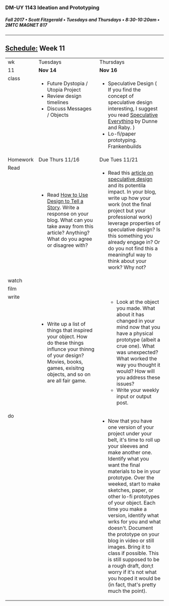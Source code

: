 ### DM-UY 1143 Ideation and Prototyping
##### Fall 2017 • Scott Fitzgerald • Tuesdays and Thursdays • 8:30-10:20am • 2MTC MAGNET 817

---
## [Schedule:](schedule.md) Week 11

<table>
<tr>
<td>wk</td>
<td>Tuesdays</td>
<td>Thursdays</td>
</tr>
<tr>
<td valign="top">11</td>
<td valign="top" width="48%"><strong>Nov 14</strong></td>
<td valign="top" width="48%"><strong>Nov 16</strong></td>
</tr>
<tr>
<td valign="top">class</td>
<td valign="top"><!-- Tuesday-->
<ul><li>Future Dystopia / Utopia Project</li>
<li>Review design timelines</li>
<li>Discuss Messages  /  Objects</li></ul>
</td>
<!-- 2nd column class -->
<td valign="top" width="48%">
<!-- Thursday class  -->
<ul><li>Speculative Design  ( If you find the concept of speculative design interesting, I suggest you read <a href="https://mitpress.mit.edu/books/speculative-everything">Speculative Everything</a> by Dunne and Raby. )</li>
<li>Lo-fi/paper prototyping.  Frankenbuilds</li>
</ul>
</td>
</tr>
<!-- Homework -->
<tr>
<td valign="top">Homework</td>
<td>Due  Thurs  11/16</td>
<td>Due  Tues  11/21</td>
</tr>
<!-- read -->
<tr><td valign="top">Read</td>
<td>
<!-- readings for Thurs-->
<ul><li>Read <a href="http://www.howdesign.com/design-creativity/storytelling/">How to Use Design to Tell a Story</a>. Write a response on your blog. What can you take away from this article? Anything? What do you agree or disagree with?</li></ul>
</td>
<td>
<!-- Readings for Mon-->
<ul><li>Read this <a href="https://www.nesta.org.uk/blog/speculative-design-design-niche-or-new-tool-government-innovation">article on speculative design</a> and its potentila impact. In your blog, write up how your work (not the final project but your professional work) leverage properties of speculative design? Is this something you already engage in? Or do you not find this a meaningful way to think about your work? Why not?  </li></ul>
</td>
</tr>
<!-- watch -->
<tr>
  <td valign="top">watch</td>
  <td><!-- Due wed this week -->
</td>
  <td><!-- Due next monday -->
</td>
</tr>
<!-- film -->
<tr>
<td valign="top">film</td>
<td><!-- Due wed this week -->
</td>
<td><!-- Due next monday -->
</td>
</tr>
<!-- write -->
<tr>
<td valign="top">write</td>
<td><!-- Due wed this week -->
<ul><li>Write up a list of things that inspired your object. How do these things influnce your thinng of your design? Movies, books, games, exisitng objects, and so on are all fair game.</li>
</ul>
</td>
<td>
<!-- Due Mon next week --><ul>
<ul><li>Look at the object you made. What about it has changed in your mind now that you have a physical prototype (albeit a crue one). What was unexpected? What worked the way you thought it would? How will you address these issues?</li><li>Write your weekly input or output post.</li>
</ul>
</td>
</tr>
<!-- do -->
<tr>
  <td valign="top">do</td>
  <td>
  
<!-- Due wed this week -->
</td>
  <td><ul><li>Now   that you have one version of your project under your belt, it's time to roll up your sleeves and make another one. Identify what you want the final materials to be in your prototype. Over the weeked, start to make sketches, paper, or other lo-fi prototypes of your object. Each time you make a version, identify what wrks for you and what doesn't. Document the prototype on your blog in video or still images. Bring it to class if possible. This is still supposed to be a rough draft, don;t worry if it's not what you hoped it would be (in fact, that's pretty much the point).</li></ul>
  <!-- Due Mon next week -->
</td>
</table>